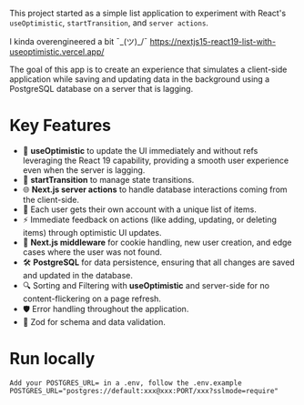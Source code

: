 This project started as a simple list application to experiment with React's `useOptimistic`, `startTransition`, and `server actions`.

I kinda overengineered a bit ¯\_(ツ)_/¯
https://nextjs15-react19-list-with-useoptimistic.vercel.app/

The goal of this app is to create an experience that simulates a client-side application while saving and updating data in the background using a PostgreSQL database on a server that is lagging.

# Key Features
<ul>
  <li>
    🚀 <strong>useOptimistic</strong> to update the UI immediately and without refs leveraging the React 19 capability, providing a smooth user experience even when the server is lagging.
  </li>
  <li>
    🔄 <strong>startTransition</strong> to manage state transitions.
  </li>
  <li>
    🌐 <strong>Next.js server actions</strong> to handle database interactions coming from the client-side.
  </li>
  <li>
    👤 Each user gets their own account with a unique list of items.
  </li>
  <li>
    ⚡ Immediate feedback on actions (like adding, updating, or deleting items) through optimistic UI updates.
  </li>
  <li>
    🔐 <strong>Next.js middleware</strong> for cookie handling, new user creation, and edge cases where the user was not found.
  </li>
  <li>
    🛠️ <strong>PostgreSQL</strong> for data persistence, ensuring that all changes are saved and updated in the database.
  </li>
  <li>
    🔍 Sorting and Filtering with <strong>useOptimistic</strong> and server-side for no content-flickering on a page refresh.
  </li>
  <li>
    🛡️ Error handling throughout the application.
  </li>
  <li>
    📏 Zod for schema and data validation.
  </li>
</ul>

# Run locally

```
Add your POSTGRES_URL= in a .env, follow the .env.example
POSTGRES_URL="postgres://default:xxx@xxx:PORT/xxx?sslmode=require"
```

